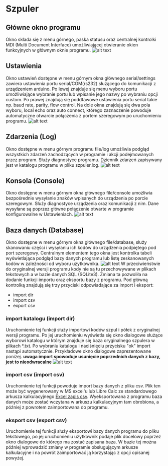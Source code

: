 # Szpuler
## Główne okno programu
Okno składa się z menu górnego, paska statusu oraz centralnej kontrolki MDI (Multi Document Interface) umożliwiającej otwieranie okien funkcyjnych w głównym oknie programu. 
![alt text](https://github.com/pr4u4t/szpuler/blob/main/doc/main_window.png?raw=true)

## Ustawienia
Okno ustawień dostępne w menu górnym okna głównego serial/settings zawiera ustawienia portu serial/COM(rs232) służącego do komunikacji z urządzeniem arduino. Po lewej znajduje się menu wyboru portu umożliwiające wybranie portu lub wpisanie jego nazwy po wybraniu opcji custom. Po prawej znajdują się poddtawowe ustawienia portu serial takie np. baud rate, parity, flow control. Na dole okna znajdują się dwa pola wyboru, local echo oraz auto connect, którego zaznaczenie powoduje automatyczne otwarcie połączenia z portem szeregowym po uruchomieniu programu.
![alt text](https://github.com/pr4u4t/szpuler/blob/main/doc/settings.png?raw=true)

## Zdarzenia (Log)
Okno  dostępne w menu górnym programu file/log umożliwia podgląd wszystkich zdarzeń zachodzących w programie i akcji podejmowanych przez program. Służy diagnostyce programu. Dziennik zdarzeń zapisywany jest w katalogu programu w pliku szpuler.log. 
![alt text](https://github.com/pr4u4t/szpuler/blob/main/doc/log.png?raw=true)

## Konsola (Console)
Okno dostępne w menu górnym okna głównego file/console umożliwia bezpośrednie wysyłanie znaków wpisanych do urządzenia po porcie szeregowym. Służy diagnostyce urządzenia oraz komunikacji z nim. Dane wysyłane są poprzez główne połączenie otwarte w programie konfigurowalne w Ustawieniach.
![alt text](https://github.com/pr4u4t/szpuler/blob/main/doc/console.png?raw=true)

## Baza danych (Database)
Okno dostępne w menu górnym okna głównego file/database, służy skanowaniu części i wysyłaniu ich kodów do urządzenia podpiętego pod port szeregowy. Centralnym elementem tego okna jest kontrolka tabeli wyświetlająca podgląd bazy danych programu lub listę zeskanowanych kodów w zależności od wyboru użytkownika. 
![alt text](https://github.com/pr4u4t/szpuler/blob/main/doc/database.png?raw=true)
W przeciwieństwie do oryginalnej wersji programu kody nie są tu przechowywane w plikach tekstowych a w bazie danych SQL (SQLite3). Zmiana ta pozwoliła na dodanie funkcji importu oraz eksportu bazy z programu. Pod główną kontrolką znajdują się trzy przyciski odpowiadające za import i eksport:
- import dir
- import csv
- export csv

### import katalogu (import dir)
Uruchomienie tej funkcji służy importowi kodów szpul i półek z oryginalnej wersji programu. Po jej uruchomieniu wyświetla się okno dialogowe służące wyborowi katalogu w którym znajduje się baza oryginalnego szpulera w plikach *.txt. Po wybraniu katalogu i naciśnięciu przycisku "ok" import nastąpi automatycznie. Przykładowe okno dialogowe zaprezentowane poniżej. **uwaga import spowoduje usunięcie poprzednich danych z bazy, jest to nieodwracalne**
![alt text](https://github.com/pr4u4t/szpuler/blob/main/doc/dialog.png?raw=true)

### import csv (import csv) 
Uruchomienie tej funkcji powoduje import bazy danych z pliku csv. Plik ten może być wygenerowany w MS excel'u lub Libre Calc ze standardowego arkusza kalkulacyjnego [Excel zapis csv](https://support.microsoft.com/pl-pl/office/zapisywanie-skoroszytu-w-formacie-tekstowym-txt-lub-csv-3e9a9d6c-70da-4255-aa28-fcacf1f081e6). Wyeksportowana z programu baza danych może zostać wczytana w arkuszu kalkulacyjnym tam obrobiona, a później z powrotem zaimportowana do programu.

### eksport csv (export csv)
Uruchomienie tej funkcji służy eksportowi bazy danych programu do pliku tekstowego, po jej uruchomieniu użytkownik podaje plik docelowy poprzez okno dialogowe do którego ma zostać zapisana baza. W bazie tej można później wprowadzić zmiany w programie obsługującym arkusze kalkulacyjne i na powrót zaimportować ją korzystając z opcji opisanej powyżej.
